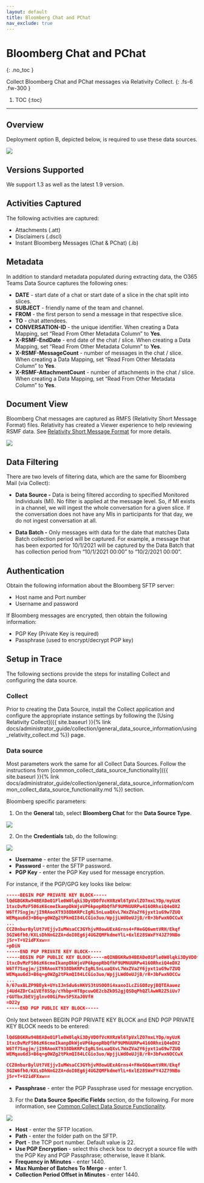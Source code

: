 ```yaml
---
layout: default
title: Bloomberg Chat and PChat
nav_exclude: true
---
```


# Bloomberg Chat and PChat
{: .no_toc }

Collect Bloomberg Chat and PChat messages via Relativity Collect.
{: .fs-6 .fw-300 }

1. TOC
{:toc}

---
 
## Overview
Deployment option B, depicted below, is required to use these data sources.

![](media/BloombergChatPchat_viaCollect/BloomChat_DeplymtB_Diagrm.png)

## Versions Supported

We support 1.3 as well as the latest 1.9 version.

## Activities Captured

The following activities are captured:

- Attachments (.att)
- Disclaimers (.dscl)
- Instant Bloomberg Messages (Chat & PChat) (.ib)

## Metadata

In addition to standard metadata populated during extracting data, the O365 Teams Data Source captures the following ones:

- **DATE** - start date of a chat or start date of a slice in the chat split into slices.
- **SUBJECT** - friendly name of the team and channel.
- **FROM** - the first person to send a message in that respective slice.
- **TO** - chat attendees.
- **CONVERSATION-ID** - the unique identifier. When creating a Data Mapping, set “Read From Other Metadata Column” to **Yes**.
- **X-RSMF-EndDate** - end date of the chat / slice. When creating a Data Mapping, set “Read From Other Metadata Column” to **Yes**.
- **X-RSMF-MessageCount** - number of messages in the chat / slice. When creating a Data Mapping, set “Read From Other Metadata Column” to **Yes**.
- **X-RSMF-AttachmentCount** - number of attachments in the chat / slice. When creating a Data Mapping, set “Read From Other Metadata Column” to **Yes**.

## Document View

Bloomberg Chat messages are captured as RMFS (Relativity Short Message Format) files. Relativity has created a Viewer experience to help reviewing RSMF data. See [Relativity Short Message Format](https://help.relativity.com/RelativityOne/Content/System_Guides/Relativity_Short_Message_Format/Relativity_Short_Message_Format.htm) for more details.

![](media/BloombergChatPchat_viaCollect/BloomChat_DocumtView.png)

## Data Filtering

There are two levels of filtering data, which are the same for Bloomberg Mail (via Collect):

- **Data Source -** Data is being filtered according to specified Monitored Individuals (MI). No filter is applied at the message level. So, if MI exists in a channel, we will ingest the whole conversation for a given slice. If the conversation does not have any MIs in participants for that day, we do not ingest conversation at all.

- **Data Batch -** Only messages with data for the date that matches Data Batch collection period will be captured. For example, a message that has been exported for 10/1/2021 will be captured by the Data Batch that has collection period from “10/1/2021 00:00” to “10/2/2021 00:00”.

 ## Authentication
Obtain the following information about the Bloomberg SFTP server:

- Host name and Port number
- Username and password

If Bloomberg messages are encrypted, then obtain the following information:

- PGP Key (Private Key is required)
- Passphrase (used to encrypt/decrypt PGP key)

 ## Setup in Trace

The following sections provide the steps for installing Collect and configuring the data source.

### Collect
Prior to creating the Data Source, install the Collect application and configure the appropriate instance settings by following the [Using Relativity Collect]({{ site.baseurl }}{% link docs/administrator_guide/collection/general_data_source_information/using_relativity_collect.md %}) page.

### Data source

Most parameters work the same for all Collect Data Sources. Follow the instructions from [common_collect_data_source_functionality]({{ site.baseurl }}{% link docs/administrator_guide/collection/general_data_source_information/common_collect_data_source_functionality.md %}) section. 

Bloomberg specific parameters: 

1. On the **General** tab, select **Bloomberg Chat** for the **Data Source Type**.

 ![](media/BloombergChatPchat_viaCollect/General_BloomChat_DataSourceType.png)

2. On the **Credentials** tab, do the following:

![](media/BloombergChatPchat_viaCollect/BloomChat_CredentialsTab.png)

- **Username** - enter the SFTP username.
- **Password** - enter the SFTP password.
- **PGP Key** - enter the PGP Key used for message encryption.

For instance, if the PGP/GPG key looks like below:

```json
-----BEGIN PGP PRIVATE KEY BLOCK-----
lQdGBGKRw94BEADeO1Fle0W0lqki3DyVDOfVcHXRzWl6TpVxlZO7mxLYDp/myUzK
1txcDvMzF506zK6cmeIkanpDkWjoVP6kpopRbQfhF9UMNUURPw416ORhxiQ4eDX2
W6Tf7Sxgjm/jI9RAooXT938DbKRPcIgRL5nLuaQXvL7WxZVa2Y6jyxt1uG9w7ZUQ
WEMqau6d3+B6q+g0WZg2tPkmQI84LCGio3uo/WpjjLWdOeUJjB/rR+3bFwxNOCCwX
...
CCZ0nburBylUt7VEjjvIuMWsaCC3GYhjvM8owUExAGrns4+FHeGQ6wmtVRH/Ekqf
3GIW6fh0/KXLsDhNnG2ZA+doI0Eg6j4UGZQMFkdmeYlL+6xlE28SWxFY4JZ79NBo
j5r+T+V2idFXxw==
=pDiN
-----END PGP PRIVATE KEY BLOCK-----
-----BEGIN PGP PUBLIC KEY BLOCK-----mQINBGKRw94BEADeO1Fle0W0lqki3DyVDOfVcHXRzWl6TpVxlZO7mxLYDp/myUzK
1txcDvMzF506zK6cmeIkanpDkWjoVP6kpopRbQfhF9UMNUURPw416ORhxiQ4eDX2
W6Tf7Sxgjm/jI9RAooXT938DbKRPcIgRL5nLuaQXvL7WxZVa2Y6jyxt1uG9w7ZUQ
WEMqau6d3+B6q+g0WZg2tPkmQI84LCGio3uo/WpjjLWdOeUJjB/rR+3bFwxNOCCw
...
h/67uxBLZP9BEyk+UYsIJnSdu6sHKVS3tUSOO8i4xaxoILcZiGO8zyjBQTEAauez
j4Ud4ZDrCa1VEf8SSp/cYhbp+HT8pcuwOE2cbZkD52gjQSDqPhQZlAwWR2Z5iUv7
rGUTbxJbEVjglnv00GiPmv5P5XaJ0VfH
=D22y
-----END PGP PUBLIC KEY BLOCK-----
```

Only text between BEGIN PGP PRIVATE KEY BLOCK and END PGP PRIVATE KEY BLOCK needs to be entered:

```json
lQdGBGKRw94BEADeO1Fle0W0lqki3DyVDOfVcHXRzWl6TpVxlZO7mxLYDp/myUzK
1txcDvMzF506zK6cmeIkanpDkWjoVP6kpopRbQfhF9UMNUURPw416ORhxiQ4eDX2
W6Tf7Sxgjm/jI9RAooXT938DbKRPcIgRL5nLuaQXvL7WxZVa2Y6jyxt1uG9w7ZUQ
WEMqau6d3+B6q+g0WZg2tPkmQI84LCGio3uo/WpjjLWdOeUJjB/rR+3bFwxNOCCwX
```
```json
CCZ0nburBylUt7VEjjvIuMWsaCC3GYhjvM8owUExAGrns4+FHeGQ6wmtVRH/Ekqf
3GIW6fh0/KXLsDhNnG2ZA+doI0Eg6j4UGZQMFkdmeYlL+6xlE28SWxFY4JZ79NBo
j5r+T+V2idFXxw==
```

- **Passphrase** - enter the PGP Passphrase used for message encryption.

3. For the **Data Source Specific Fields** section, do the following. For more information, see [Common Collect Data Source Functionality](#_Common_Collect_Data).

![](media/BloombergChatPchat_viaCollect/BloomChat_DataSourceSpecificFields.png)

- **Host** - enter the SFTP location.
- **Path** - enter the folder path on the SFTP.
- **Port** - the TCP port number. Default value is 22.
- **Use PGP Encryption** - select this check box to decrypt a source file with the PGP Key and PGP Passphrase; otherwise, leave it blank.
- **Frequency in Minutes** - enter 1440.
- **Max Number of Batches To Merge** - enter 1.
- **Collection Period Offset in Minutes** - enter 1440.
